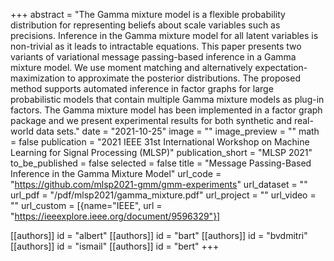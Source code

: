 +++
abstract = "The Gamma mixture model is a flexible probability distribution for representing beliefs about scale variables such as precisions. Inference in the Gamma mixture model for all latent variables is non-trivial as it leads to intractable equations. This paper presents two variants of variational message passing-based inference in a Gamma mixture model. We use moment matching and alternatively expectation-maximization to approximate the posterior distributions. The proposed method supports automated inference in factor graphs for large probabilistic models that contain multiple Gamma mixture models as plug-in factors. The Gamma mixture model has been implemented in a factor graph package and we present experimental results for both synthetic and real-world data sets."
date = "2021-10-25"
image = ""
image_preview = ""
math = false
publication = "2021 IEEE 31st International Workshop on Machine Learning for Signal Processing (MLSP)"
publication_short = "MLSP 2021"
to_be_published = false
selected = false
title = "Message Passing-Based Inference in the Gamma Mixture Model"
url_code = "https://github.com/mlsp2021-gmm/gmm-experiments"
url_dataset = ""
url_pdf = "/pdf/mlsp2021/gamma_mixture.pdf"
url_project = ""
url_video = ""
url_custom = [{name="IEEE", url = "https://ieeexplore.ieee.org/document/9596329"}]

[[authors]]
    id = "albert"
[[authors]]
    id = "bart"
[[authors]]
    id = "bvdmitri"
[[authors]]
    id = "ismail"
[[authors]]
    id = "bert"
+++
